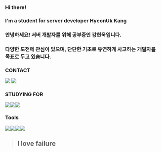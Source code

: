 ### Hi there! 
### I'm a student for server developer HyeonUk Kang

### 안녕하세요! 서버 개발자를 위해 공부중인 강현욱입니다. 
### 다양한 도전에 관심이 있으며, 단단한 기초로 유연하게 사고하는 개발자를 목표로 두고 있습니다.
 ### CONTACT 
<a href="https://www.instagram.com/hyunw9/" target="_blank"><img src="https://img.shields.io/badge/instagram-E4405F?style=flat-square&logo=instagram&logoColor=white"/></a>
<img src="https://img.shields.io/badge/rkdgsudnr32@naver.com-3FE669?style=flat-square&logo=gmail&logoColor=white"/>

  
 ### STUDYING FOR 
<img src="https://img.shields.io/badge/springboot-6DB33F?style=flat-square&logo=springboot&logoColor=white"/><img src="https://img.shields.io/badge/mysql-4479A1?style=flat-square&logo=mysql&logoColor=white"/><img src="https://img.shields.io/badge/amazonec2-FF9900?style=flat-square&logo=mysql&logoColor=white"/>


 ### Tools
<img src="https://img.shields.io/badge/git-F05032?style=flat-square&logo=git&logoColor=white"/><img src="https://img.shields.io/badge/slack-4A154B?style=flat-square&logo=slack&logoColor=white"/><img src="https://img.shields.io/badge/discord-5865F2?style=flat-square&logo=discord&logoColor=white"/><img src="https://img.shields.io/badge/notion-000000?style=flat-square&logo=notion&logoColor=white"/>


> ## I love failure 
